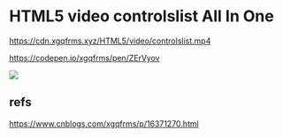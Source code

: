 # HTML5 video controlslist All In One


https://cdn.xgqfrms.xyz/HTML5/video/controlslist.mp4


https://codepen.io/xgqfrms/pen/ZErVyov


<img src="https://img2022.cnblogs.com/blog/740516/202206/740516-20220613160313606-1794444080.png">


## refs


https://www.cnblogs.com/xgqfrms/p/16371270.html
